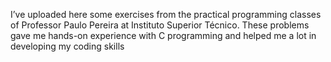 I’ve uploaded here some exercises from the practical programming classes of Professor Paulo Pereira at Instituto Superior Técnico. These problems gave me hands-on experience with C programming and helped me a lot in developing my coding skills

